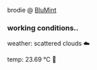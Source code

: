 brodie @ [BluMint](https://www.linkedin.com/company/blumint-io/)

<!--weather_start-->
### working conditions..

weather: scattered clouds ☁️

temp: 23.69 °C 🥶

<!--weather_end-->
